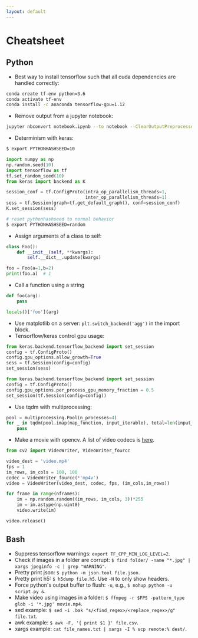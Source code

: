 ```yaml
---
layout: default
---
```


# Cheatsheet

## Python

- Best way to install tensorflow such that all cuda dependencies are handled correctly:
```bash
conda create tf-env python=3.6
conda activate tf-env
conda install -c anaconda tensorflow-gpu=1.12
```

- Remove output from a jupyter notebook:
```bash
jupyter nbconvert notebook.ipynb --to notebook --ClearOutputPreprocessor.enabled=True --stdout > notebook_clear.ipynb
```
- Determinism with keras:

```bash
$ export PYTHONHASHSEED=10
```

```python
import numpy as np
np.random.seed(10)
import tensorflow as tf
tf.set_random_seed(10)
from keras import backend as K

session_conf = tf.ConfigProto(intra_op_parallelism_threads=1,
                              inter_op_parallelism_threads=1)
sess = tf.Session(graph=tf.get_default_graph(), conf=session_conf)
K.set_session(sess)
```

```bash
# reset pythonhashseed to normal behavior
$ export PYTHONHASHSEED=random
```

- Assign arguments of a class to self:

```python
class Foo():
    def __init__(self, **kwargs):
        self.__dict__.update(kwargs)

foo = Foo(a=1,b=2)
print(foo.a)  # 1
```

- Call a function using a string
```python
def foo(arg):
    pass

locals()['foo'](arg)
```

- Use matplotlib on a server: `plt.switch_backend('agg')` in the import block.
- Tensorflow/keras control gpu usage:

```python
from keras.backend.tensorflow_backend import set_session
config = tf.ConfigProto()
config.gpu_options.allow_growth=True
sess = tf.Session(config=config)
set_session(sess)
```

```python
from keras.backend.tensorflow_backend import set_session
config = tf.ConfigProto()
config.gpu_options.per_process_gpu_memory_fraction = 0.5
set_session(tf.Session(config=config))
```

- Use tqdm with multiprocessing:

```python
pool = multiprocessing.Pool(n_processes=4)
for _ in tqdm(pool.imap(map_function, input_iterable), total=len(input_iterable)):
    pass
```

- Make a movie with opencv.  A list of video codecs is [here](https://gist.github.com/takuma7/44f9ecb028ff00e2132e).

```python
from cv2 import VideoWriter, VideoWriter_fourcc

video_dest = 'video.mp4'
fps = 1
im_rows, im_cols = 100, 100
codec = VideoWriter_fourcc(*'mp4v')
video = VideoWriter(video_dest, codec, fps, (im_cols,im_rows))

for frame in range(nframes):
    im = np.random.random((im_rows, im_cols, 3))*255
    im = im.astype(np.uint8)
    video.write(im)

video.release()
```



## Bash

- Suppress tensorflow warnings: `export TF_CPP_MIN_LOG_LEVEL=2`.
- Check if images in a folder are corrupt: `$ find folder/ -name "*.jpg" | xargs jpeginfo -c | grep "WARNING"`.
- Pretty print json: `$ python -m json.tool file.json`.
- Pretty print h5: `$ h5dump file.h5`.  Use `-H` to only show headers.
- Force python's output buffer to flush: `-u`, e.g.,  `$ nohup python -u script.py &`.
- Make video using images in a folder: `$ ffmpeg -r $FPS -pattern_type glob -i '*.jpg' movie.mp4`.
- sed example: `$ sed -i .bak "s/<find_regex>/<replace_regex>/g" file.txt`.
- awk example: `$ awk -F, '{ print $1 }' file.csv`.
- xargs example: `cat file_names.txt | xargs -I % scp remote:% dest/`.



